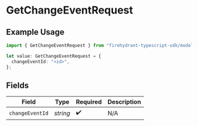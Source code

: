 # GetChangeEventRequest

## Example Usage

```typescript
import { GetChangeEventRequest } from "firehydrant-typescript-sdk/models/operations";

let value: GetChangeEventRequest = {
  changeEventId: "<id>",
};
```

## Fields

| Field              | Type               | Required           | Description        |
| ------------------ | ------------------ | ------------------ | ------------------ |
| `changeEventId`    | *string*           | :heavy_check_mark: | N/A                |